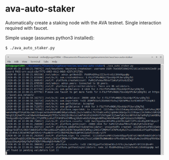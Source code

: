 # ava-auto-staker
Automatically create a staking node with the AVA testnet. Single interaction required with faucet.

Simple usage (assumes python3 installed):

`$ ./ava_auto_staker.py`

![Demo Screenshot](screenshot-1.png)
